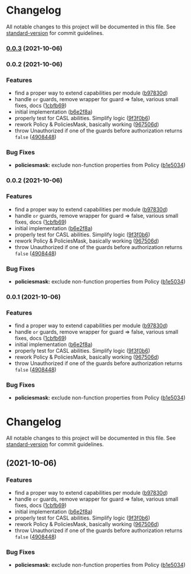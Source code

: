 # Changelog

All notable changes to this project will be documented in this file. See [standard-version](https://github.com/conventional-changelog/standard-version) for commit guidelines.

### [0.0.3](https://github.com/Scitizen/nest-casl/compare/v0.0.2...v0.0.3) (2021-10-06)

### 0.0.2 (2021-10-06)


### Features

* find a proper way to extend capabilities per module ([b97830d](https://github.com/Scitizen/nest-casl/commit/b97830d890185c25f3e956e37f525337b9789566))
* handle `or` guards, remove wrapper for guard => false, various small fixes, docs ([1cbfb69](https://github.com/Scitizen/nest-casl/commit/1cbfb6920a9ab4baeae2d0cb68a56758c00bdb16))
* initial implementation ([b6e2f8a](https://github.com/Scitizen/nest-casl/commit/b6e2f8a25a7226e3f0be0df22ed6fa9d2bd15ade))
* properly test for CASL abilities. Simplify logic ([9f3f0b6](https://github.com/Scitizen/nest-casl/commit/9f3f0b65a724e22d3c26cecfb668b3b06b4db71d))
* rework Policy & PoliciesMask, basically working ([967506d](https://github.com/Scitizen/nest-casl/commit/967506d45dcfab8a6e3d34e114232c9e2b30ac7f))
* throw Unauthorized if one of the guards before authorization returns `false` ([4908448](https://github.com/Scitizen/nest-casl/commit/4908448928918b5d6a8e4e69fb9d53668a78859e))


### Bug Fixes

* **policiesmask:** exclude non-function properties from Policy ([b1e5034](https://github.com/Scitizen/nest-casl/commit/b1e503433aad96565dde1a1fed8a3be3c1e90b3d))

### 0.0.2 (2021-10-06)


### Features

* find a proper way to extend capabilities per module ([b97830d](https://github.com/Scitizen/nest-casl/commit/b97830d890185c25f3e956e37f525337b9789566))
* handle `or` guards, remove wrapper for guard => false, various small fixes, docs ([1cbfb69](https://github.com/Scitizen/nest-casl/commit/1cbfb6920a9ab4baeae2d0cb68a56758c00bdb16))
* initial implementation ([b6e2f8a](https://github.com/Scitizen/nest-casl/commit/b6e2f8a25a7226e3f0be0df22ed6fa9d2bd15ade))
* properly test for CASL abilities. Simplify logic ([9f3f0b6](https://github.com/Scitizen/nest-casl/commit/9f3f0b65a724e22d3c26cecfb668b3b06b4db71d))
* rework Policy & PoliciesMask, basically working ([967506d](https://github.com/Scitizen/nest-casl/commit/967506d45dcfab8a6e3d34e114232c9e2b30ac7f))
* throw Unauthorized if one of the guards before authorization returns `false` ([4908448](https://github.com/Scitizen/nest-casl/commit/4908448928918b5d6a8e4e69fb9d53668a78859e))


### Bug Fixes

* **policiesmask:** exclude non-function properties from Policy ([b1e5034](https://github.com/Scitizen/nest-casl/commit/b1e503433aad96565dde1a1fed8a3be3c1e90b3d))

### 0.0.1 (2021-10-06)


### Features

* find a proper way to extend capabilities per module ([b97830d](https://github.com/Scitizen/nest-casl/commit/b97830d890185c25f3e956e37f525337b9789566))
* handle `or` guards, remove wrapper for guard => false, various small fixes, docs ([1cbfb69](https://github.com/Scitizen/nest-casl/commit/1cbfb6920a9ab4baeae2d0cb68a56758c00bdb16))
* initial implementation ([b6e2f8a](https://github.com/Scitizen/nest-casl/commit/b6e2f8a25a7226e3f0be0df22ed6fa9d2bd15ade))
* properly test for CASL abilities. Simplify logic ([9f3f0b6](https://github.com/Scitizen/nest-casl/commit/9f3f0b65a724e22d3c26cecfb668b3b06b4db71d))
* rework Policy & PoliciesMask, basically working ([967506d](https://github.com/Scitizen/nest-casl/commit/967506d45dcfab8a6e3d34e114232c9e2b30ac7f))
* throw Unauthorized if one of the guards before authorization returns `false` ([4908448](https://github.com/Scitizen/nest-casl/commit/4908448928918b5d6a8e4e69fb9d53668a78859e))


### Bug Fixes

* **policiesmask:** exclude non-function properties from Policy ([b1e5034](https://github.com/Scitizen/nest-casl/commit/b1e503433aad96565dde1a1fed8a3be3c1e90b3d))

# Changelog

All notable changes to this project will be documented in this file. See [standard-version](https://github.com/conventional-changelog/standard-version) for commit guidelines.

##  (2021-10-06)


### Features

* find a proper way to extend capabilities per module ([b97830d](https://github.com/Scitizen/nest-casl/commit/b97830d890185c25f3e956e37f525337b9789566))
* handle `or` guards, remove wrapper for guard => false, various small fixes, docs ([1cbfb69](https://github.com/Scitizen/nest-casl/commit/1cbfb6920a9ab4baeae2d0cb68a56758c00bdb16))
* initial implementation ([b6e2f8a](https://github.com/Scitizen/nest-casl/commit/b6e2f8a25a7226e3f0be0df22ed6fa9d2bd15ade))
* properly test for CASL abilities. Simplify logic ([9f3f0b6](https://github.com/Scitizen/nest-casl/commit/9f3f0b65a724e22d3c26cecfb668b3b06b4db71d))
* rework Policy & PoliciesMask, basically working ([967506d](https://github.com/Scitizen/nest-casl/commit/967506d45dcfab8a6e3d34e114232c9e2b30ac7f))
* throw Unauthorized if one of the guards before authorization returns `false` ([4908448](https://github.com/Scitizen/nest-casl/commit/4908448928918b5d6a8e4e69fb9d53668a78859e))


### Bug Fixes

* **policiesmask:** exclude non-function properties from Policy ([b1e5034](https://github.com/Scitizen/nest-casl/commit/b1e503433aad96565dde1a1fed8a3be3c1e90b3d))
